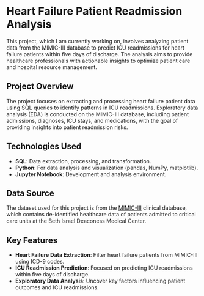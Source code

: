 # Heart Failure Patient Readmission Analysis

This project, which I am currently working on, involves analyzing patient data from the MIMIC-III database to predict ICU readmissions for heart failure patients within five days of discharge. The analysis aims to provide healthcare professionals with actionable insights to optimize patient care and hospital resource management.

## Project Overview

The project focuses on extracting and processing heart failure patient data using SQL queries to identify patterns in ICU readmissions. Exploratory data analysis (EDA) is conducted on the MIMIC-III database, including patient admissions, diagnoses, ICU stays, and medications, with the goal of providing insights into patient readmission risks.

## Technologies Used

- **SQL**: Data extraction, processing, and transformation.
- **Python**: For data analysis and visualization (pandas, NumPy, matplotlib).
- **Jupyter Notebook**: Development and analysis environment.

## Data Source

The dataset used for this project is from the [MIMIC-III](https://mimic.physionet.org/) clinical database, which contains de-identified healthcare data of patients admitted to critical care units at the Beth Israel Deaconess Medical Center.

## Key Features

- **Heart Failure Data Extraction**: Filter heart failure patients from MIMIC-III using ICD-9 codes.
- **ICU Readmission Prediction**: Focused on predicting ICU readmissions within five days of discharge.
- **Exploratory Data Analysis**: Uncover key factors influencing patient outcomes and ICU readmissions.

